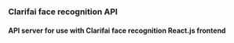 ### Clarifai face recognition API
#### API server for use with Clarifai face recognition React.js frontend

